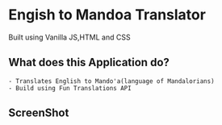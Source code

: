 # Engish to Mandoa Translator

Built using Vanilla JS,HTML and CSS

## What does this Application do?
    - Translates English to Mando'a(language of Mandalorians)
    - Build using Fun Translations API

## ScreenShot


